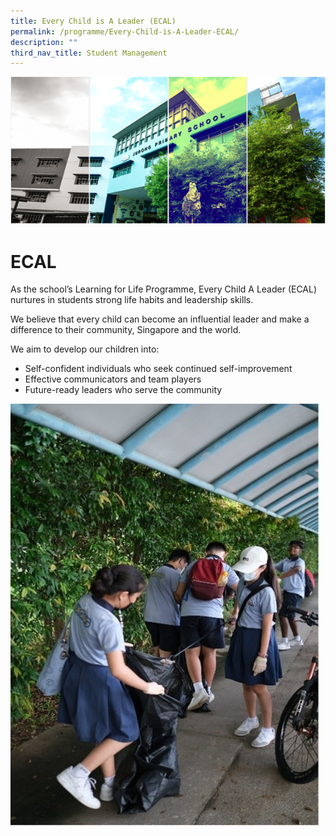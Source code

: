 ```yaml
---
title: Every Child is A Leader (ECAL)
permalink: /programme/Every-Child-is-A-Leader-ECAL/
description: ""
third_nav_title: Student Management
---
```

![](/images/Banner.png)

# ECAL

As the school’s Learning for Life Programme, Every Child A Leader (ECAL) nurtures in students strong life habits and leadership skills.

We believe that every child can become an influential leader and make a difference to their community, Singapore and the world.

We aim to develop our children into:
* Self-confident individuals who seek continued self-improvement
* Effective communicators and team players
* Future-ready leaders who serve the community


![](/images/MakeAChange03.jpg)